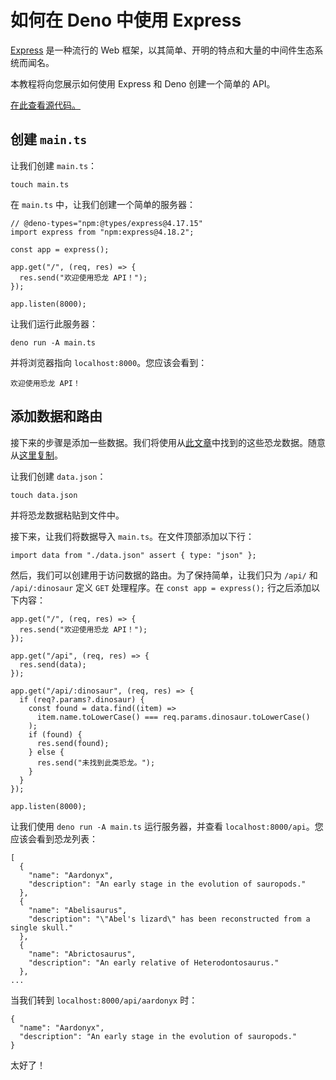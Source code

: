 # 如何在 Deno 中使用 Express

[Express](https://expressjs.com/) 是一种流行的 Web
框架，以其简单、开明的特点和大量的中间件生态系统而闻名。

本教程将向您展示如何使用 Express 和 Deno 创建一个简单的 API。

[在此查看源代码。](https://github.com/denoland/examples/tree/main/with-express)

## 创建 `main.ts`

让我们创建 `main.ts`：

```
touch main.ts
```

在 `main.ts` 中，让我们创建一个简单的服务器：

```ts, ignore
// @deno-types="npm:@types/express@4.17.15"
import express from "npm:express@4.18.2";

const app = express();

app.get("/", (req, res) => {
  res.send("欢迎使用恐龙 API！");
});

app.listen(8000);
```

让我们运行此服务器：

```
deno run -A main.ts
```

并将浏览器指向 `localhost:8000`。您应该会看到：

```
欢迎使用恐龙 API！
```

## 添加数据和路由

接下来的步骤是添加一些数据。我们将使用从[此文章](https://www.thoughtco.com/dinosaurs-a-to-z-1093748)中找到的这些恐龙数据。随意从[这里复制](https://github.com/denoland/examples/blob/main/with-express/data.json)。

让我们创建 `data.json`：

```
touch data.json
```

并将恐龙数据粘贴到文件中。

接下来，让我们将数据导入 `main.ts`。在文件顶部添加以下行：

```ts, ignore
import data from "./data.json" assert { type: "json" };
```

然后，我们可以创建用于访问数据的路由。为了保持简单，让我们只为 `/api/` 和
`/api/:dinosaur` 定义 `GET` 处理程序。在 `const app = express();`
行之后添加以下内容：

```ts, ignore
app.get("/", (req, res) => {
  res.send("欢迎使用恐龙 API！");
});

app.get("/api", (req, res) => {
  res.send(data);
});

app.get("/api/:dinosaur", (req, res) => {
  if (req?.params?.dinosaur) {
    const found = data.find((item) =>
      item.name.toLowerCase() === req.params.dinosaur.toLowerCase()
    );
    if (found) {
      res.send(found);
    } else {
      res.send("未找到此类恐龙。");
    }
  }
});

app.listen(8000);
```

让我们使用 `deno run -A main.ts` 运行服务器，并查看
`localhost:8000/api`。您应该会看到恐龙列表：

```json, ignore
[
  {
    "name": "Aardonyx",
    "description": "An early stage in the evolution of sauropods."
  },
  {
    "name": "Abelisaurus",
    "description": "\"Abel's lizard\" has been reconstructed from a single skull."
  },
  {
    "name": "Abrictosaurus",
    "description": "An early relative of Heterodontosaurus."
  },
...
```

当我们转到 `localhost:8000/api/aardonyx` 时：

```json, ignore
{
  "name": "Aardonyx",
  "description": "An early stage in the evolution of sauropods."
}
```

太好了！
